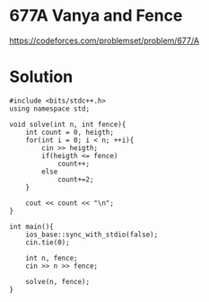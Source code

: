 # 677A	Vanya and Fence

https://codeforces.com/problemset/problem/677/A

# Solution

```
#include <bits/stdc++.h>
using namespace std;

void solve(int n, int fence){
    int count = 0, heigth;
    for(int i = 0; i < n; ++i){
        cin >> heigth;
        if(heigth <= fence)
            count++;
        else
            count+=2;
    }

    cout << count << "\n";
}

int main(){
    ios_base::sync_with_stdio(false);
    cin.tie(0);

    int n, fence;
    cin >> n >> fence;

    solve(n, fence);
}
```